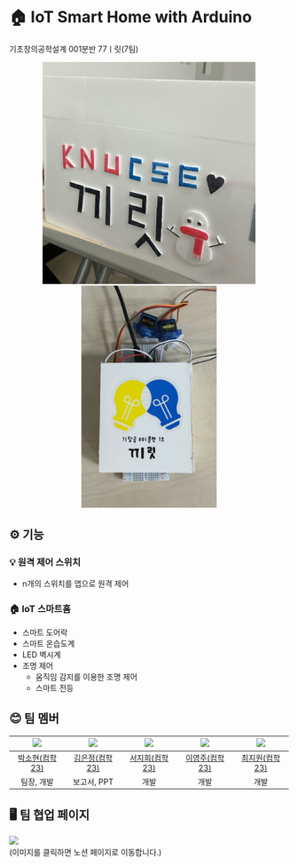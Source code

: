 # 🏠 IoT Smart Home with Arduino
기초창의공학설계 001분반 77ㅣ릿(7팀)

<p align=center>
  <img src="https://github.com/2023-CLASS-1-Creative-ENG-Design/77i_rit_IoTSmartHome/blob/main/%EC%82%AC%EC%A7%84%EC%9E%90%EB%A3%8C/SmartHome/%EC%99%B8%EB%B6%80.jpg" height="400px">
  <img src="https://github.com/2023-CLASS-1-Creative-ENG-Design/77i_rit_IoTSmartHome/blob/main/%EC%82%AC%EC%A7%84%EC%9E%90%EB%A3%8C/Switch/%EC%8A%A4%EC%9C%84%EC%B9%98.jpg" height="400px">
</p>

## ⚙️ 기능
### 💡 원격 제어 스위치
- n개의 스위치를 앱으로 원격 제어
### 🏠 IoT 스마트홈
- 스마트 도어락
- 스마트 온습도계
- LED 벽시계
- 조명 제어
  - 움직임 감지를 이용한 조명 제어
  - 스마트 전등
  
## 😊 팀 멤버
|<img src="https://avatars.githubusercontent.com/u/127305788?v=4" width="100">|<img src="https://avatars.githubusercontent.com/u/139670857?v=4" width="100">|<img src="https://avatars.githubusercontent.com/u/151699232?v=4" width="100">|<img src="https://avatars.githubusercontent.com/u/151699631?v=4" width="100">|<img src="https://avatars.githubusercontent.com/u/151699607?v=4" width="100">|
|:---:|:---:|:---:|:---:|:---:|
|[박소현(컴학23)](https://github.com/dev-sohyeon)|[김은정(컴학23)](https://github.com/eunjeong821)|[서지희(컴학23)](https://github.com/jihui0905)|[이영주(컴학23)](https://github.com/dudwn1110)|[최지원(컴학23)](https://github.com/jiwonWP)|
|팀장, 개발|보고서, PPT|개발|개발|개발|

## 🖥️ 팀 협업 페이지
<a href="https://vagabond-nutria-6ba.notion.site/77-e8ba42ff71a545f8ac042a83068b47de?pvs=4">
  <img src="https://search.pstatic.net/common/?src=http%3A%2F%2Fimgnews.naver.net%2Fimage%2F5366%2F2020%2F06%2F25%2F2020062513163201438bf45d5d5ea18013416985_20200625134501582.jpg" width="200px">
</a> <br>
(이미지를 클릭하면 노션 페이지로 이동합니다.)
